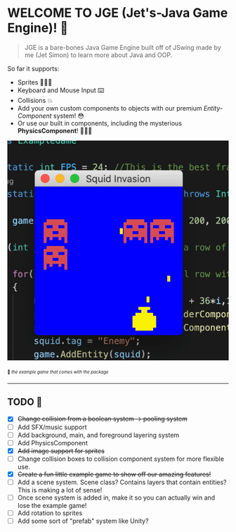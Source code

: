 # WELCOME TO JGE (Jet's-Java Game Engine)! 👋 

> JGE is a bare-bones Java Game Engine built off of JSwing made by me (Jet Simon) to learn more about Java and OOP.

So far it supports:

* Sprites 👨🏽‍🎨
* Keyboard and Mouse Input ⌨️
* Collisions 💥
* Add your own custom components to objects with our premium *Entity-Component* system! 😳
* Or use our built in components, including the mysterious **PhysicsComponent**! 🕵🏾‍♂️


![](example.gif)

<sub><sup>👾 *the example game that comes with the package*</sub></sup>

---

## TODO 📝

- [X] ~~Change collision from a boolean system -> pooling system~~
- [ ] Add SFX/music support
- [ ] Add background, main, and foreground layering system
- [ ] Add PhysicsComponent
- [X] ~~Add image support for sprites~~
- [ ] Change collision boxes to collision component system for more flexible use.
- [X] ~~Create a fun little example game to show off our amazing features!~~
- [ ] Add a scene system. Scene class? Contains layers that contain entities? This is making a lot of sense!
- [ ] Once scene system is added in, make it so you can actually win and lose the example game!
- [ ] Add rotation to sprites
- [ ] Add some sort of "prefab" system like Unity?